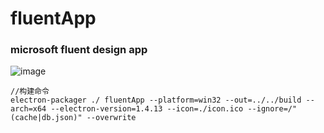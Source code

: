 # fluentApp
### microsoft fluent design app
![image](https://github.com/mai-kuraki/fluentApp/raw/master/server/public/screenshort.gif)
```
//构建命令
electron-packager ./ fluentApp --platform=win32 --out=../../build --arch=x64 --electron-version=1.4.13 --icon=./icon.ico --ignore=/"(cache|db.json)" --overwrite
```